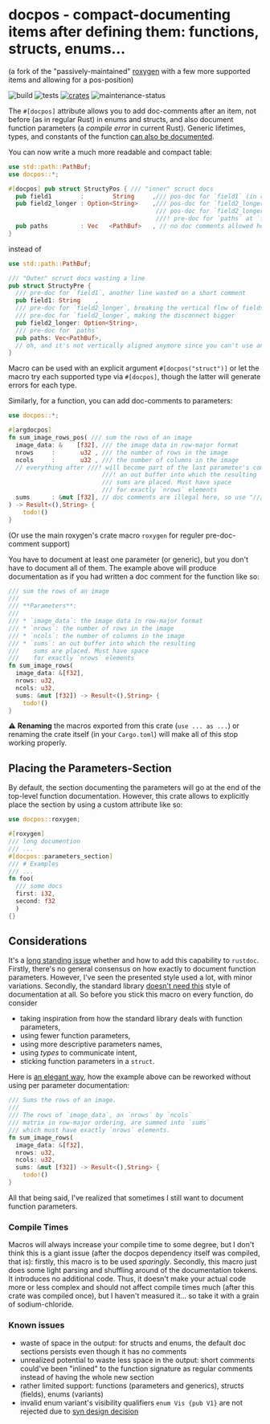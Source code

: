 # docpos - compact-documenting items after defining them: functions, structs, enums…

(a fork of the "passively-maintained" [roxygen](https://github.com/geo-ant/roxygen) with a few more supported items and allowing for a pos-position)

![build](https://github.com/eugenesvk/docpos/actions/workflows/build.yml/badge.svg?branch=main)
![tests](https://github.com/eugenesvk/docpos/actions/workflows/tests.yml/badge.svg?branch=main)
[![crates](https://img.shields.io/crates/v/docpos)](https://crates.io/crates/docpos)
![maintenance-status](https://img.shields.io/badge/maintenance-passively--maintained-yellowgreen.svg)

The `#[docpos]` attribute allows you to add doc-comments after an item, not before (as in regular Rust) in enums and structs, and also document function parameters (a _compile error_ in current Rust). Generic lifetimes, types, and constants of the function [can also be documented](https://docs.rs/roxygen/latest/roxygen/). 

You can now write a much more readable and compact table:
```rust
use std::path::PathBuf;
use docpos::*;

#[docpos] pub struct StructyPos { /// "inner" scruct docs
  pub field1       	:        String  	,/// pos-doc for `field1` (in regular Rust this would be a doc for `field2_longer`)
  pub field2_longer	: Option<String> 	,/// pos-doc for `field2_longer`
                   	                 	 /// pos-doc for `field2_longer` line 2
                   	                 	 ///! pre-doc for `paths` at `field2_longer` (after `///!`)
  pub paths        	: Vec   <PathBuf>	, // no doc comments allowed here, use `///!` in the previous field
}
```
instead of 
```rust
use std::path::PathBuf;

/// "Outer" scruct docs wasting a line
pub struct StructyPre {
  /// pre-doc for `field1`, another line wasted on a short comment
  pub field1: String	,
  /// pre-doc for `field2_longer`, breaking the vertical flow of fields
  /// pre-doc for `field2_longer`, making the disconnect bigger
  pub field2_longer: Option<String>,
  /// pre-doc for `paths`
  pub paths: Vec<PathBuf>,
  // oh, and it's not vertically aligned anymore since you can't use an elastic-tabstoppy plugin to help with that
}
```

Macro can be used with an explicit argument `#[docpos("struct")]` or let the macro try each supported type via `#[docpos]`, though the latter will generate errors for each type.

Similarly, for a function, you can add doc-comments to parameters:

```rust
use docpos::*;

#[argdocpos]
fn sum_image_rows_pos( /// sum the rows of an image
  image_data: &    [f32], /// the image data in row-major format
  nrows     :       u32 , /// the number of rows in the image
  ncols     :       u32 , /// the number of columns in the image
  // everything after ///! will become part of the last parameter's comments!
                          ///! an out buffer into which the resulting
                          /// sums are placed. Must have space 
                          /// for exactly `nrows` elements
  sums      : &mut [f32], // doc comments are illegal here, so use "///!"-split comment syntax from ↑
) -> Result<(),String> {
    todo!()
} 
```

(Or use the main roxygen's crate macro `roxygen` for reguler pre-doc-comment support)

You have to document at least one parameter (or generic), but you don't have
to document all of them. The example above will produce documentation as 
if you had written a doc comment for the function like so:

```rust
/// sum the rows of an image
///
/// **Parameters**: 
///
/// * `image_data`: the image data in row-major format
/// * `nrows`: the number of rows in the image
/// * `ncols`: the number of columns in the image
/// * `sums`: an out buffer into which the resulting
///    sums are placed. Must have space 
///    for exactly `nrows` elements
fn sum_image_rows(
  image_data: &[f32],
  nrows: u32,
  ncols: u32,
  sums: &mut [f32]) -> Result<(),String> {
    todo!()
}
```

⚠️  **Renaming** the macros exported from this crate (`use ... as ...`) or renaming the
crate itself (in your `Cargo.toml`) will make all of this stop working properly.

## Placing the Parameters-Section

By default, the section documenting the parameters will go at the end
of the top-level function documentation. However, this crate allows to explicitly
place the section by using a custom attribute like so:

```rust
use docpos::roxygen;

#[roxygen]
/// long documention
/// ...
#[docpos::parameters_section]
/// # Examples
/// ...
fn foo(
  /// some docs
  first: i32,
  second: f32
  )
{}
```

## Considerations

It's a [long standing issue](https://github.com/rust-lang/rust/issues/57525)
whether and how to add this capability to `rustdoc`. Firstly, there's no
general consensus on how exactly to document function parameters. However, 
I've seen the presented style used a lot, with minor variations.
Secondly, the standard library [doesn't need this](https://github.com/rust-lang/rust/issues/57525#issuecomment-453633783)
style of documentation at all. So before you stick this macro on every function,
do consider

* taking inspiration from how the standard library deals with function parameters,
* using fewer function parameters,
* using more descriptive parameters names,
* using _types_ to communicate intent,
* sticking function parameters in a `struct`.

Here is [an elegant way](https://www.reddit.com/r/rust/comments/1gb782e/comment/ltpk16x/?utm_source=share&utm_medium=web3x&utm_name=web3xcss&utm_term=1&utm_content=share_button),
how the example above can be reworked without using per parameter documentation:

```rust
/// Sums the rows of an image.
///
/// The rows of `image_data`, an `nrows` by `ncols`
/// matrix in row-major ordering, are summed into `sums`
/// which must have exactly `nrows` elements.
fn sum_image_rows(
  image_data: &[f32],
  nrows: u32,
  ncols: u32,
  sums: &mut [f32]) -> Result<(),String> {
    todo!()
}
```

All that being said, I've realized that sometimes I still want to document
function parameters.

### Compile Times

Macros will always increase your compile time to some degree, but I don't think
this is a giant issue (after the docpos dependency itself was compiled, that is):
firstly, this macro is to be used _sparingly_. Secondly, this macro just does 
some light parsing and shuffling around of the documentation tokens. It 
introduces no additional code. Thus, it doesn't
make your actual code more or less complex and should not affect compile
times much (after this crate was compiled once), but I haven't
measured it... so take it with a grain of sodium-chloride.

### Known issues
  - waste of space in the output: for structs and enums, the default doc sections persists even though it has no comments
  - unrealized potential to waste less space in the output: short comments could've been "inlined" to the function signature as regular comments instead of having the whole new section
  - rather limited support: functions (parameters and generics), structs (fields), enums (variants)
  - invalid enum variant's visibility qualifiers `enum Vis {pub V1}` are not rejected due to [syn design decision](https://stackoverflow.com/a/75356349)
